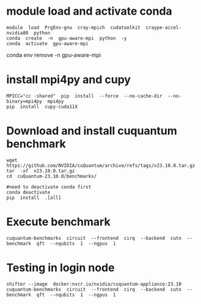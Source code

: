 # module load and activate conda

    module  load  PrgEnv-gnu  cray-mpich  cudatoolkit  craype-accel-nvidia80  python
    conda  create  -n  gpu-aware-mpi  python  -y
    conda  activate  gpu-aware-mpi

conda  env  remove  -n  gpu-aware-mpi

# install mpi4py and cupy

    MPICC="cc -shared"  pip  install  --force  --no-cache-dir  --no-binary=mpi4py  mpi4py
    pip  install  cupy-cuda11X

# Download and install cuquantum benchmark

    wget  https://github.com/NVIDIA/cuQuantum/archive/refs/tags/v23.10.0.tar.gz
    tar  -xf  v23.10.0.tar.gz
    cd  cuQuantum-23.10.0/benchmarks/
    
    #need to deactivate conda first
    conda deactivate
    pip  install  .[all]

  
# Execute benchmark 

    cuquantum-benchmarks  circuit  --frontend  cirq  --backend  cutn  --benchmark  qft  --nqubits  1  --ngpus  1

# Testing in login node

    shifter --image  docker:nvcr.io/nvidia/cuquantum-appliance:23.10 cuquantum-benchmarks  circuit  --frontend  cirq  --backend  cutn  --benchmark  qft  --nqubits  1  --ngpus  1
